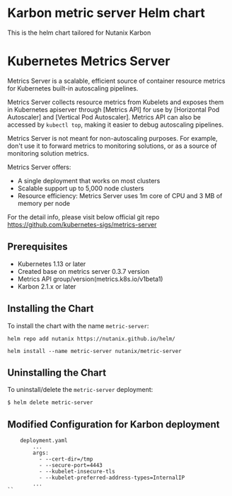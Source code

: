 # Karbon metric server Helm chart

This is the helm chart tailored for Nutanix Karbon

# Kubernetes Metrics Server

Metrics Server is a scalable, efficient source of container resource metrics for Kubernetes
built-in autoscaling pipelines.

Metrics Server collects resource metrics from Kubelets and exposes them in Kubernetes apiserver through [Metrics API] 
for use by [Horizontal Pod Autoscaler] and [Vertical Pod Autoscaler]. Metrics API can also be accessed by `kubectl top`,
making it easier to debug autoscaling pipelines.

Metrics Server is not meant for non-autoscaling purposes. For example, don't use it to forward metrics to monitoring solutions, or as a source of monitoring solution metrics.

Metrics Server offers:
- A single deployment that works on most clusters
- Scalable support up to 5,000 node clusters
- Resource efficiency: Metrics Server uses 1m core of CPU and 3 MB of memory per node

For the detail info, please visit below official git repo
https://github.com/kubernetes-sigs/metrics-server

## Prerequisites

- Kubernetes 1.13 or later
- Created base on metrics server 0.3.7 version
- Metrics API group/version(metrics.k8s.io/v1beta1)
- Karbon 2.1.x or later

## Installing the Chart

To install the chart with the name `metric-server`:

```console
helm repo add nutanix https://nutanix.github.io/helm/

helm install --name metric-server nutanix/metric-server
```

## Uninstalling the Chart

To uninstall/delete the `metric-server` deployment:

```console
$ helm delete metric-server
```

## Modified Configuration for Karbon deployment

```console
    deployment.yaml
        ...
        args:
          - --cert-dir=/tmp
          - --secure-port=4443
          - --kubelet-insecure-tls
          - --kubelet-preferred-address-types=InternalIP
        ...
``